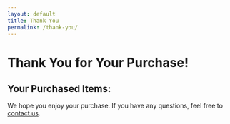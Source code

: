 ```yaml
---
layout: default
title: Thank You
permalink: /thank-you/
---
```


<div class="container">
<h1>Thank You for Your Purchase!</h1>

<h2>Your Purchased Items:</h2>
<div id="purchased-items">
<!-- Items will be dynamically populated here -->
</div>

<p>We hope you enjoy your purchase. If you have any questions, feel free to <a href="/contact/">contact us</a>.</p>
</div>

<script>
  // Retrieve purchased items from localStorage
  var purchasedItems = JSON.parse(localStorage.getItem('purchasedItems'));

  // Reference to the HTML container where purchased items will be displayed
  var purchasedItemsContainer = document.getElementById('purchased-items');

  // Check if purchased items exist
  if (purchasedItems && purchasedItems.length > 0) {
    purchasedItems.forEach(function(item) {
      // Create an element for each purchased item and append to the container
      var itemElement = document.createElement('div');
      itemElement.className = 'purchased-item';

      // Create image element
      var itemImage = document.createElement('img');
      itemImage.src = item.image; // Assuming image URL is stored in 'image'
      itemImage.alt = item.name;
      itemImage.className = 'item-image';

      // Create details element
      var itemDetails = document.createElement('div');
      itemDetails.className = 'item-details';
      itemDetails.innerHTML = `<strong>${item.name}</strong><br>
                               Price: $${item.price}<br>
                               Quantity: ${item.quantity}`;

      // Append image and details to item element
      itemElement.appendChild(itemImage);
      itemElement.appendChild(itemDetails);
      purchasedItemsContainer.appendChild(itemElement);
    });
  } else {
    purchasedItemsContainer.textContent = 'No items found.';
  }

  // Clear purchasedItems from localStorage after displaying
  localStorage.removeItem('purchasedItems');
</script>

<script>
/* General Styles for the Thank You Page */
body {
  font-family: 'Helvetica Neue', Arial, sans-serif;
  color: #333;
  background-color: #f4f4f4;
  margin: 0;
  padding: 0;
}

.container {
  max-width: 900px;
  margin: 0 auto;
  padding: 20px;
  background-color: #ffffff;
  border-radius: 8px;
  box-shadow: 0 4px 8px rgba(0, 0, 0, 0.1);
}

h1 {
  color: #2c3e50;
  text-align: center;
  font-size: 2.5em;
  margin-bottom: 20px;
}

h2 {
  color: #2980b9;
  border-bottom: 2px solid #2980b9;
  padding-bottom: 10px;
  margin-bottom: 30px;
  font-size: 1.8em;
}

#purchased-items {
  margin: 0;
  padding: 0;
}

.purchased-item {
  display: flex;
  align-items: center;
  padding: 15px;
  border-bottom: 1px solid #ddd;
  background-color: #f9f9f9;
  border-radius: 8px;
  margin-bottom: 15px;
}

.purchased-item:last-child {
  border-bottom: none;
}

.item-image {
  width: 120px;
  height: 120px;
  object-fit: cover;
  border-radius: 8px;
  margin-right: 20px;
  box-shadow: 0 2px 4px rgba(0, 0, 0, 0.1);
}

.item-details {
  flex: 1;
}

.item-details strong {
  font-size: 1.2em;
  color: #34495e;
}

.item-details p {
  margin: 5px 0;
  font-size: 1em;
  color: #555;
}

p {
  font-size: 1.1em;
  line-height: 1.6;
  color: #666;
}

a {
  color: #2980b9;
  text-decoration: none;
  font-weight: bold;
}

a:hover {
  text-decoration: underline;
}

@media (max-width: 768px) {
  .container {
    padding: 15px;
  }

  .purchased-item {
    flex-direction: column;
    align-items: flex-start;
  }

  .item-image {
    margin-bottom: 10px;
    width: 100%;
    max-width: 150px;
  }
}
</script>
